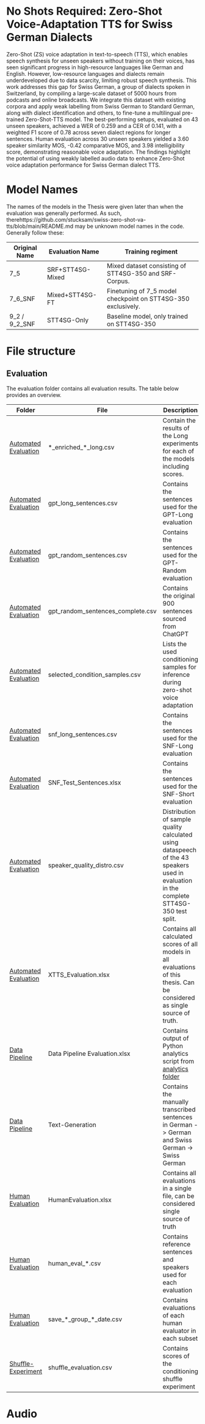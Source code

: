 # No Shots Required: Zero-Shot Voice-Adaptation TTS for Swiss German Dialects
Zero-Shot (ZS) voice adaptation in text-to-speech (TTS), which enables speech synthesis for unseen speakers without training on their voices, has seen significant progress in high-resource languages like German and English. However, low-resource languages and dialects remain underdeveloped due to data scarcity, limiting robust speech synthesis. This work addresses this gap for Swiss German, a group of dialects spoken in Switzerland, by compiling a large-scale dataset of 5000 hours from podcasts and online broadcasts. We integrate this dataset with existing corpora and apply weak labelling from Swiss German to Standard German, along with dialect identification and others, to fine-tune a multilingual pre-trained Zero-Shot-TTS model. The best-performing setups, evaluated on 43 unseen speakers, achieved a WER of 0.259 and a CER of 0.141, with a weighted F1 score of 0.78 across seven dialect regions for longer sentences. Human evaluation across 30 unseen speakers yielded a 3.60 speaker similarity MOS, -0.42 comparative MOS, and 3.98 intelligibility score, demonstrating reasonable voice adaptation. The findings highlight the potential of using weakly labelled audio data to enhance Zero-Shot voice adaptation performance for Swiss German dialect TTS.



# Model Names
The names of the models in the Thesis were given later than when the evaluation was generally performed. As such, therehttps://github.com/stucksam/swiss-zero-shot-va-tts/blob/main/README.md
may be unknown model names in the code. Generally follow these:

| Original Name | Evaluation Name  | Training regiment                                             |
|---------------|------------------|---------------------------------------------------------------|
| 7_5           | SRF+STT4SG-Mixed | Mixed dataset consisting of STT4SG-350 and SRF-Corpus.        |
| 7_6_SNF       | Mixed+STT4SG-FT  | Finetuning of 7_5 model checkpoint on STT4SG-350 exclusively. |
| 9_2 / 9_2_SNF | STT4SG-Only      | Baseline model, only trained on STT4SG-350                    |


# File structure
## Evaluation
The evaluation folder contains all evaluation results. The table below provides an overview.

| Folder                                                    | File                              | Description                                                                                                                             |
|-----------------------------------------------------------|-----------------------------------|-----------------------------------------------------------------------------------------------------------------------------------------|
| [Automated Evaluation](evaluation/Automated%20Evaluation) | \*\_enriched\_*_long.csv          | Contain the results of the Long experiments for each of the models including scores.                                                    |
| [Automated Evaluation](evaluation/Automated%20Evaluation) | gpt_long_sentences.csv            | Contains the sentences used for the GPT-Long evaluation                                                                                 |
| [Automated Evaluation](evaluation/Automated%20Evaluation) | gpt_random_sentences.csv          | Contains the sentences used for the GPT-Random evaluation                                                                               |
| [Automated Evaluation](evaluation/Automated%20Evaluation) | gpt_random_sentences_complete.csv | Contains the original 900 sentences sourced from ChatGPT                                                                                |
| [Automated Evaluation](evaluation/Automated%20Evaluation) | selected_condition_samples.csv    | Lists the used conditioning samples for inference during zero-shot voice adaptation                                                     |
| [Automated Evaluation](evaluation/Automated%20Evaluation) | snf_long_sentences.csv            | Contains the sentences used for the SNF-Long evaluation                                                                                 |
| [Automated Evaluation](evaluation/Automated%20Evaluation) | SNF_Test_Sentences.xlsx           | Contains the sentences used for the SNF-Short evaluation                                                                                |
| [Automated Evaluation](evaluation/Automated%20Evaluation) | speaker_quality_distro.csv        | Distribution of sample quality calculated using dataspeech of the 43 speakers used in evaluation in the complete STT4SG-350 test split. |
| [Automated Evaluation](evaluation/Automated%20Evaluation) | XTTS_Evaluation.xlsx              | Contains all calculated scores of all models in all evaluations of this thesis. Can be considered as single source of truth.            |
| [Data Pipeline](evaluation/Data%20Pipeline)               | Data Pipeline Evaluation.xlsx     | Contains output of Python analytics script from [analytics folder](src/analytics)                                                       |
| [Data Pipeline](evaluation/Data%20Pipeline)               | Text-Generation                   | Contains the manually transcribed sentences in German -> German and Swiss German -> Swiss German                                        | 
| [Human Evaluation](evaluation/Human%20Evaluation)         | HumanEvaluation.xlsx              | Contains all evaluations in a single file, can be considered single source of truth                                                     | 
| [Human Evaluation](evaluation/Human%20Evaluation)         | human_eval_\*.csv                 | Contains reference sentences and speakers used for each evaluation                                                                      | 
| [Human Evaluation](evaluation/Human%20Evaluation)         | save_\*\_group_\*_date.csv        | Contains evaluations of each human evaluator in each subset                                                                             | 
| [Shuffle-Experiment](evaluation/Shuffle-Experiment)       | shuffle_evaluation.csv            | Contains scores of the conditioning shuffle experiment                                                                                  | 

# Audio
